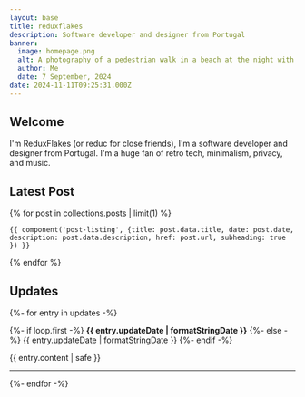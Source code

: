 ```yaml
---
layout: base
title: reduxflakes
description: Software developer and designer from Portugal
banner:
  image: homepage.png
  alt: A photography of a pedestrian walk in a beach at the night with the sunset in the horizon
  author: Me
  date: 7 September, 2024
date: 2024-11-11T09:25:31.000Z
---
```


## Welcome

I'm ReduxFlakes (or reduc for close friends), I'm a software developer and designer from Portugal. I'm a huge fan of retro tech, minimalism, privacy, and music.

## Latest Post

{% for post in collections.posts | limit(1) %}

    {{ component('post-listing', {title: post.data.title, date: post.date, description: post.data.description, href: post.url, subheading: true }) }}

{% endfor %}

## Updates

<div class="carbon-scroller stack" style="--spacer: 0.5em;">

{%- for entry in updates -%}

  <div class="stack" style="--spacer: 0.5em;">
    {%- if loop.first -%}
      <time datetime="{{ entry.updateDate | dateToISO }}" style="font-weight:bold;color:var(--type-strong);">{{ entry.updateDate | formatStringDate }}</time>
    {%- else -%}
      <time datetime="{{ entry.updateDate | dateToISO }}">{{ entry.updateDate | formatStringDate }}</time>
    {%- endif -%}
    <p>{{ entry.content | safe }}</p>
    <hr>
  </div>
{%- endfor -%}

</div>
